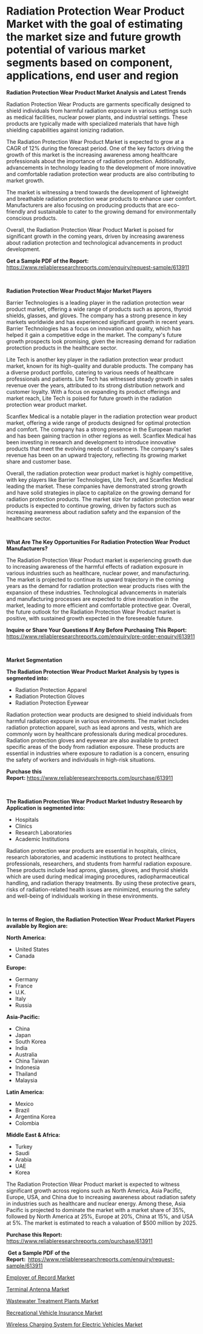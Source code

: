 <p><h1>Radiation Protection Wear Product Market with the goal of estimating the market size and future growth potential of various market segments based on component, applications, end user and region</h1></p><p><strong>Radiation Protection Wear Product Market Analysis and Latest Trends</strong></p>
<p><p>Radiation Protection Wear Products are garments specifically designed to shield individuals from harmful radiation exposure in various settings such as medical facilities, nuclear power plants, and industrial settings. These products are typically made with specialized materials that have high shielding capabilities against ionizing radiation.</p><p>The Radiation Protection Wear Product Market is expected to grow at a CAGR of 12% during the forecast period. One of the key factors driving the growth of this market is the increasing awareness among healthcare professionals about the importance of radiation protection. Additionally, advancements in technology leading to the development of more innovative and comfortable radiation protection wear products are also contributing to market growth.</p><p>The market is witnessing a trend towards the development of lightweight and breathable radiation protection wear products to enhance user comfort. Manufacturers are also focusing on producing products that are eco-friendly and sustainable to cater to the growing demand for environmentally conscious products.</p><p>Overall, the Radiation Protection Wear Product Market is poised for significant growth in the coming years, driven by increasing awareness about radiation protection and technological advancements in product development.</p></p>
<p><strong>Get a Sample PDF of the Report:&nbsp;</strong> <a href="https://www.reliableresearchreports.com/enquiry/request-sample/613911">https://www.reliableresearchreports.com/enquiry/request-sample/613911</a></p>
<p>&nbsp;</p>
<p><strong>Radiation Protection Wear Product Major Market Players</strong></p>
<p><p>Barrier Technologies is a leading player in the radiation protection wear product market, offering a wide range of products such as aprons, thyroid shields, glasses, and gloves. The company has a strong presence in key markets worldwide and has experienced significant growth in recent years. Barrier Technologies has a focus on innovation and quality, which has helped it gain a competitive edge in the market. The company's future growth prospects look promising, given the increasing demand for radiation protection products in the healthcare sector.</p><p>Lite Tech is another key player in the radiation protection wear product market, known for its high-quality and durable products. The company has a diverse product portfolio, catering to various needs of healthcare professionals and patients. Lite Tech has witnessed steady growth in sales revenue over the years, attributed to its strong distribution network and customer loyalty. With a focus on expanding its product offerings and market reach, Lite Tech is poised for future growth in the radiation protection wear product market.</p><p>Scanflex Medical is a notable player in the radiation protection wear product market, offering a wide range of products designed for optimal protection and comfort. The company has a strong presence in the European market and has been gaining traction in other regions as well. Scanflex Medical has been investing in research and development to introduce innovative products that meet the evolving needs of customers. The company's sales revenue has been on an upward trajectory, reflecting its growing market share and customer base.</p><p>Overall, the radiation protection wear product market is highly competitive, with key players like Barrier Technologies, Lite Tech, and Scanflex Medical leading the market. These companies have demonstrated strong growth and have solid strategies in place to capitalize on the growing demand for radiation protection products. The market size for radiation protection wear products is expected to continue growing, driven by factors such as increasing awareness about radiation safety and the expansion of the healthcare sector.</p></p>
<p>&nbsp;</p>
<p><strong>What Are The Key Opportunities For Radiation Protection Wear Product Manufacturers?</strong></p>
<p><p>The Radiation Protection Wear Product market is experiencing growth due to increasing awareness of the harmful effects of radiation exposure in various industries such as healthcare, nuclear power, and manufacturing. The market is projected to continue its upward trajectory in the coming years as the demand for radiation protection wear products rises with the expansion of these industries. Technological advancements in materials and manufacturing processes are expected to drive innovation in the market, leading to more efficient and comfortable protective gear. Overall, the future outlook for the Radiation Protection Wear Product market is positive, with sustained growth expected in the foreseeable future.</p></p>
<p><strong>Inquire or Share Your Questions If Any Before Purchasing This Report:</strong> <a href="https://www.reliableresearchreports.com/enquiry/pre-order-enquiry/613911">https://www.reliableresearchreports.com/enquiry/pre-order-enquiry/613911</a></p>
<p>&nbsp;</p>
<p><strong>Market Segmentation</strong></p>
<p><strong>The Radiation Protection Wear Product Market Analysis by types is segmented into:</strong></p>
<p><ul><li>Radiation Protection Apparel</li><li>Radiation Protection Gloves</li><li>Radiation Protection Eyewear</li></ul></p>
<p><p>Radiation protection wear products are designed to shield individuals from harmful radiation exposure in various environments. The market includes radiation protection apparel, such as lead aprons and vests, which are commonly worn by healthcare professionals during medical procedures. Radiation protection gloves and eyewear are also available to protect specific areas of the body from radiation exposure. These products are essential in industries where exposure to radiation is a concern, ensuring the safety of workers and individuals in high-risk situations.</p></p>
<p><strong>Purchase this Report:&nbsp;</strong><a href="https://www.reliableresearchreports.com/purchase/613911">https://www.reliableresearchreports.com/purchase/613911</a></p>
<p>&nbsp;</p>
<p><strong>The Radiation Protection Wear Product Market Industry Research by Application is segmented into:</strong></p>
<p><ul><li>Hospitals</li><li>Clinics</li><li>Research Laboratories</li><li>Academic Institutions</li></ul></p>
<p><p>Radiation protection wear products are essential in hospitals, clinics, research laboratories, and academic institutions to protect healthcare professionals, researchers, and students from harmful radiation exposure. These products include lead aprons, glasses, gloves, and thyroid shields which are used during medical imaging procedures, radiopharmaceutical handling, and radiation therapy treatments. By using these protective gears, risks of radiation-related health issues are minimized, ensuring the safety and well-being of individuals working in these environments.</p></p>
<p>&nbsp;</p>
<p><strong>In terms of Region, the Radiation Protection Wear Product Market Players available by Region are:</strong></p>
<p>
    <p> <strong> North America: </strong>
        <ul>
            <li>United States</li>
            <li>Canada</li>
        </ul>
        </p> 
    <p> <strong> Europe: </strong>
        <ul>
            <li>Germany</li>
            <li>France</li>
            <li>U.K.</li>
            <li>Italy</li>
            <li>Russia</li>
        </ul>
        </p> 
    <p> <strong> Asia-Pacific: </strong>
        <ul>
            <li>China</li>
            <li>Japan</li>
            <li>South Korea</li>
            <li>India</li>
            <li>Australia</li>
            <li>China Taiwan</li>
            <li>Indonesia</li>
            <li>Thailand</li>
            <li>Malaysia</li>
        </ul>
        </p> 
    <p> <strong> Latin America: </strong>
        <ul>
            <li>Mexico</li>
            <li>Brazil</li>
            <li>Argentina Korea</li>
            <li>Colombia</li>
        </ul>
        </p> 
    <p> <strong> Middle East & Africa: </strong>
        <ul>
            <li>Turkey</li>
            <li>Saudi</li>
            <li>Arabia</li>
            <li>UAE</li>
            <li>Korea</li>
        </ul>
    </p>
    </p>
<p><p>The Radiation Protection Wear Product market is expected to witness significant growth across regions such as North America, Asia Pacific, Europe, USA, and China due to increasing awareness about radiation safety in industries such as healthcare and nuclear energy. Among these, Asia Pacific is projected to dominate the market with a market share of 35%, followed by North America at 25%, Europe at 20%, China at 15%, and USA at 5%. The market is estimated to reach a valuation of $500 million by 2025.</p></p>
<p><strong>Purchase this Report: </strong><a href="https://www.reliableresearchreports.com/purchase/613911">https://www.reliableresearchreports.com/purchase/613911</a></p>
<p>&nbsp;<strong>Get a Sample PDF of the Report:&nbsp;&nbsp;</strong><a href="https://www.reliableresearchreports.com/enquiry/request-sample/613911">https://www.reliableresearchreports.com/enquiry/request-sample/613911</a></p>
<p><strong></strong></p>
<p><p><a href="https://medium.com/p/b5782ea51c79/edit">Employer of Record Market</a></p><p><a href="https://medium.com/p/5807e7ce1efb/edit">Terminal Antenna Market</a></p><p><a href="https://medium.com/p/d8eaec7079ff/edit">Wastewater Treatment Plants Market</a></p><p><a href="https://medium.com/p/49c3900cd200/edit">Recreational Vehicle Insurance Market</a></p><p><a href="https://medium.com/p/9d7140397b54/edit">Wireless Charging System for Electric Vehicles Market</a></p></p>